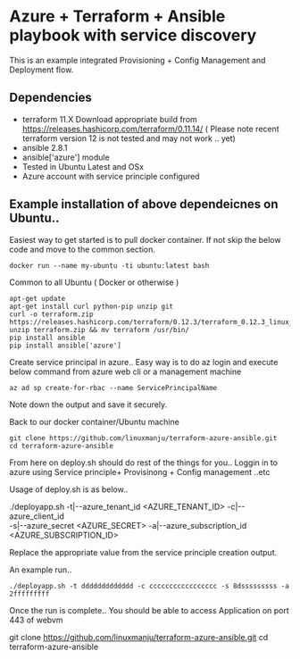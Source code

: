 # Azure + Terraform + Ansible playbook with service discovery

This is an example integrated Provisioning + Config Management and Deployment flow.

## Dependencies
* terraform 11.X Download appropriate build from https://releases.hashicorp.com/terraform/0.11.14/ ( Please note recent terraform version 12 is not tested and may not work .. yet)
* ansible 2.8.1
* ansible['azure'] module 
* Tested in Ubuntu Latest and OSx
* Azure account with service principle configured

## Example installation of above dependeicnes on Ubuntu..

Easiest way to get started is to pull docker container. If not skip the below code and move to the common section.

```
docker run --name my-ubuntu -ti ubuntu:latest bash
```

Common to all Ubuntu ( Docker or otherwise )

```
apt-get update
apt-get install curl python-pip unzip git
curl -o terraform.zip https://releases.hashicorp.com/terraform/0.12.3/terraform_0.12.3_linux_amd64.zip
unzip terraform.zip && mv terraform /usr/bin/
pip install ansible
pip install ansible['azure']
```

Create service principal in azure.. Easy way is to do az login and execute below command from azure web cli or a management machine

```
az ad sp create-for-rbac --name ServicePrincipalName
```


Note down the output and save it securely.

Back to our docker container/Ubuntu machine

```
git clone https://github.com/linuxmanju/terraform-azure-ansible.git
cd terraform-azure-ansible
```

From here on deploy.sh should do rest of the things for you.. Loggin in to azure using Service principle+ Provisinong + Config management ..etc

Usage of deploy.sh is as below..

./deployapp.sh -t|--azure_tenant_id <AZURE_TENANT_ID> -c|--azure_client_id <Azure Client ID> \
      -s|--azure_secret <AZURE_SECRET> -a|--azure_subscription_id <AZURE_SUBSCRIPTION_ID>

Replace the appropriate value from the service principle creation output.

An example run..

```
./deployapp.sh -t ddddddddddddd -c ccccccccccccccccc -s 8dsssssssss -a 2fffffffff
```

Once the run is complete.. You should be able to access Application on port 443 of webvm


git clone https://github.com/linuxmanju/terraform-azure-ansible.git
cd terraform-azure-ansible
```




